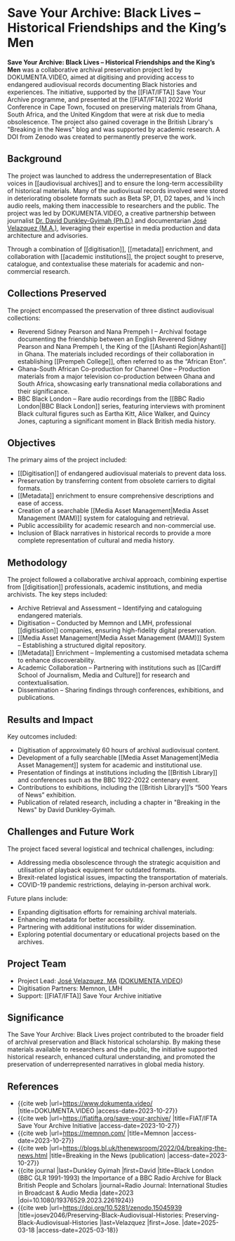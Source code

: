 # Save Your Archive: Black Lives – Historical Friendships and the King’s Men

**Save Your Archive: Black Lives – Historical Friendships and the King’s Men** was a collaborative archival preservation project led by DOKUMENTA.VIDEO, aimed at digitising and providing access to endangered audiovisual records documenting Black histories and experiences. The initiative, supported by the [[FIAT/IFTA]] Save Your Archive programme, and presented at the [[FIAT/IFTA]] 2022 World Conference in Cape Town, focused on preserving materials from Ghana, South Africa, and the United Kingdom that were at risk due to media obsolescence. The project also gained coverage in the British Library's "Breaking in the News" blog and was supported by academic research. A DOI from Zenodo was created to permanently preserve the work.

## Background

The project was launched to address the underrepresentation of Black voices in [[audiovisual archives]] and to ensure the long-term accessibility of historical materials. Many of the audiovisual records involved were stored in deteriorating obsolete formats such as Beta SP, D1, D2 tapes, and ¼ inch audio reels, making them inaccessible to researchers and the public. The project was led by DOKUMENTA.VIDEO, a creative partnership between journalist [Dr. David Dunkley-Gyimah (Ph.D.)](https://profiles.cardiff.ac.uk/staff/gyimahd) and documentarian [José Velazquez (M.A.)](https://orcid.org/0000-0003-4862-6021), leveraging their expertise in media production and data architecture and advisories.

Through a combination of [[digitisation]], [[metadata]] enrichment, and collaboration with [[academic institutions]], the project sought to preserve, catalogue, and contextualise these materials for academic and non-commercial research.

## Collections Preserved

The project encompassed the preservation of three distinct audiovisual collections:

* Reverend Sidney Pearson and Nana Prempeh I – Archival footage documenting the friendship between an English Reverend Sidney Pearson and Nana Prempeh I, the King of the [[Ashanti Region|Ashanti]] in Ghana. The materials included recordings of their collaboration in establishing [[Prempeh College]], often referred to as the “African Eton”.
* Ghana-South African Co-production for Channel One – Production materials from a major television co-production between Ghana and South Africa, showcasing early transnational media collaborations and their significance.
* BBC Black London – Rare audio recordings from the [[BBC Radio London|BBC Black London]] series, featuring interviews with prominent Black cultural figures such as Eartha Kitt, Alice Walker, and Quincy Jones, capturing a significant moment in Black British media history.

## Objectives

The primary aims of the project included:

* [[Digitisation]] of endangered audiovisual materials to prevent data loss.
* Preservation by transferring content from obsolete carriers to digital formats.
* [[Metadata]] enrichment to ensure comprehensive descriptions and ease of access.
* Creation of a searchable [[Media Asset Management|Media Asset Management (MAM)]] system for cataloguing and retrieval.
* Public accessibility for academic research and non-commercial use.
* Inclusion of Black narratives in historical records to provide a more complete representation of cultural and media history.

## Methodology

The project followed a collaborative archival approach, combining expertise from [[digitisation]] professionals, academic institutions, and media archivists. The key steps included:

* Archive Retrieval and Assessment – Identifying and cataloguing endangered materials.
* Digitisation – Conducted by Memnon and LMH, professional [[digitisation]] companies, ensuring high-fidelity digital preservation.
* [[Media Asset Management|Media Asset Management (MAM)]] System – Establishing a structured digital repository.
* [[Metadata]] Enrichment – Implementing a customised metadata schema to enhance discoverability.
* Academic Collaboration – Partnering with institutions such as [[Cardiff School of Journalism, Media and Culture]] for research and contextualisation.
* Dissemination – Sharing findings through conferences, exhibitions, and publications.

## Results and Impact

Key outcomes included:

* Digitisation of approximately 60 hours of archival audiovisual content.
* Development of a fully searchable [[Media Asset Management|Media Asset Management]] system for academic and institutional use.
* Presentation of findings at institutions including the [[British Library]] and conferences such as the BBC 1922-2022 centenary event.
* Contributions to exhibitions, including the [[British Library]]’s “500 Years of News” exhibition.
* Publication of related research, including a chapter in "Breaking in the News" by David Dunkley-Gyimah.

## Challenges and Future Work

The project faced several logistical and technical challenges, including:

* Addressing media obsolescence through the strategic acquisition and utilisation of playback equipment for outdated formats.
* Brexit-related logistical issues, impacting the transportation of materials.
* COVID-19 pandemic restrictions, delaying in-person archival work.

Future plans include:

* Expanding digitisation efforts for remaining archival materials.
* Enhancing metadata for better accessibility.
* Partnering with additional institutions for wider dissemination.
* Exploring potential documentary or educational projects based on the archives.

## Project Team

* Project Lead: [José Velazquez, MA](https://orcid.org/0000-0003-4862-6021) ([DOKUMENTA.VIDEO](https://dokumenta.video/))
* Digitisation Partners: Memnon, LMH
* Support: [[FIAT/IFTA]] Save Your Archive initiative

## Significance

The Save Your Archive: Black Lives project contributed to the broader field of archival preservation and Black historical scholarship. By making these materials available to researchers and the public, the initiative supported historical research, enhanced cultural understanding, and promoted the preservation of underrepresented narratives in global media history.

## References

* {{cite web |url=https://www.dokumenta.video/ |title=DOKUMENTA.VIDEO |access-date=2023-10-27}}
* {{cite web |url=https://fiatifta.org/save-your-archive/ |title=FIAT/IFTA Save Your Archive Initiative |access-date=2023-10-27}}
* {{cite web |url=https://memnon.com/ |title=Memnon |access-date=2023-10-27}}
* {{cite web |url=https://blogs.bl.uk/thenewsroom/2022/04/breaking-the-news.html |title=Breaking in the News (publication) |access-date=2023-10-27}}
* {{cite journal |last=Dunkley Gyimah |first=David |title=Black London (BBC GLR 1991-1993) the Importance of a BBC Radio Archive for Black British People and Scholars |journal=Radio Journal: International Studies in Broadcast & Audio Media |date=2023 |doi=10.1080/19376529.2023.2261924}}
* {{cite web |url=https://doi.org/10.5281/zenodo.15045939 |title=josev2046/Preserving-Black-Audiovisual-Histories: Preserving-Black-Audiovisual-Histories |last=Velazquez |first=Jose. |date=2025-03-18 |access-date=2025-03-18}}

